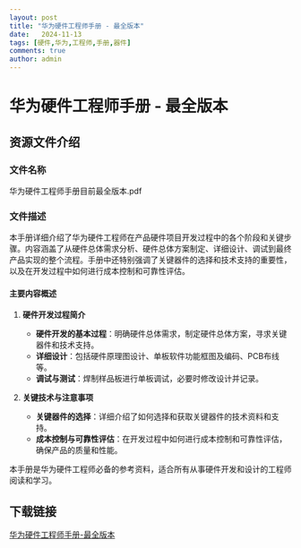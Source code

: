 ```yaml
---
layout: post
title: "华为硬件工程师手册 - 最全版本"
date:   2024-11-13
tags: [硬件,华为,工程师,手册,器件]
comments: true
author: admin
---
```

# 华为硬件工程师手册 - 最全版本

## 资源文件介绍

### 文件名称
华为硬件工程师手册目前最全版本.pdf

### 文件描述
本手册详细介绍了华为硬件工程师在产品硬件项目开发过程中的各个阶段和关键步骤。内容涵盖了从硬件总体需求分析、硬件总体方案制定、详细设计、调试到最终产品实现的整个流程。手册中还特别强调了关键器件的选择和技术支持的重要性，以及在开发过程中如何进行成本控制和可靠性评估。

#### 主要内容概述
1. **硬件开发过程简介**
   - **硬件开发的基本过程**：明确硬件总体需求，制定硬件总体方案，寻求关键器件和技术支持。
   - **详细设计**：包括硬件原理图设计、单板软件功能框图及编码、PCB布线等。
   - **调试与测试**：焊制样品板进行单板调试，必要时修改设计并记录。

2. **关键技术与注意事项**
   - **关键器件的选择**：详细介绍了如何选择和获取关键器件的技术资料和支持。
   - **成本控制与可靠性评估**：在开发过程中如何进行成本控制和可靠性评估，确保产品的质量和性能。

本手册是华为硬件工程师必备的参考资料，适合所有从事硬件开发和设计的工程师阅读和学习。

## 下载链接

[华为硬件工程师手册-最全版本](https://pan.quark.cn/s/fd33ac8e5909)